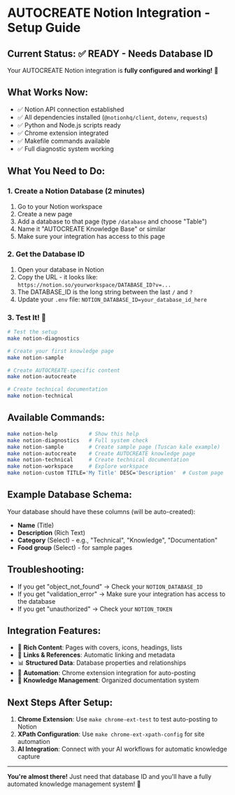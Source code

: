 # AUTOCREATE Notion Integration - Setup Guide

## Current Status: ✅ **READY - Needs Database ID**

Your AUTOCREATE Notion integration is **fully configured and working!** 🎉

## What Works Now:
- ✅ Notion API connection established
- ✅ All dependencies installed (`@notionhq/client`, `dotenv`, `requests`)
- ✅ Python and Node.js scripts ready
- ✅ Chrome extension integrated
- ✅ Makefile commands available
- ✅ Full diagnostic system working

## What You Need to Do:

### 1. Create a Notion Database (2 minutes)
1. Go to your Notion workspace
2. Create a new page
3. Add a database to that page (type `/database` and choose "Table")
4. Name it "AUTOCREATE Knowledge Base" or similar
5. Make sure your integration has access to this page

### 2. Get the Database ID
1. Open your database in Notion
2. Copy the URL - it looks like: `https://notion.so/yourworkspace/DATABASE_ID?v=...`
3. The DATABASE_ID is the long string between the last `/` and `?`
4. Update your `.env` file: `NOTION_DATABASE_ID=your_database_id_here`

### 3. Test It! 🚀
```bash
# Test the setup
make notion-diagnostics

# Create your first knowledge page
make notion-sample

# Create AUTOCREATE-specific content
make notion-autocreate

# Create technical documentation
make notion-technical
```

## Available Commands:
```bash
make notion-help          # Show this help
make notion-diagnostics   # Full system check
make notion-sample        # Create sample page (Tuscan kale example)
make notion-autocreate    # Create AUTOCREATE knowledge page
make notion-technical     # Create technical documentation
make notion-workspace     # Explore workspace
make notion-custom TITLE='My Title' DESC='Description'  # Custom page
```

## Example Database Schema:
Your database should have these columns (will be auto-created):
- **Name** (Title)
- **Description** (Rich Text)
- **Category** (Select) - e.g., "Technical", "Knowledge", "Documentation"
- **Food group** (Select) - for sample pages

## Troubleshooting:
- If you get "object_not_found" → Check your `NOTION_DATABASE_ID`
- If you get "validation_error" → Make sure your integration has access to the database
- If you get "unauthorized" → Check your `NOTION_TOKEN`

## Integration Features:
- 🎨 **Rich Content**: Pages with covers, icons, headings, lists
- 🔗 **Links & References**: Automatic linking and metadata
- 📊 **Structured Data**: Database properties and relationships
- 🤖 **Automation**: Chrome extension integration for auto-posting
- 📝 **Knowledge Management**: Organized documentation system

## Next Steps After Setup:
1. **Chrome Extension**: Use `make chrome-ext-test` to test auto-posting to Notion
2. **XPath Configuration**: Use `make chrome-ext-xpath-config` for site automation
3. **AI Integration**: Connect with your AI workflows for automatic knowledge capture

---

**You're almost there!** Just need that database ID and you'll have a fully automated knowledge management system! 🚀
